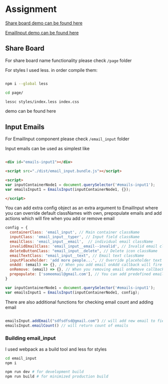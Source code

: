 # Assignment

[Share board demo can be found here](https://javidan.github.io/miro/)


[EmailInput demo can be found here](https://javidan.github.io/miro/demo)


## Share Board 

For share board name functionality please check `/page` folder

For styles I used less. in order compile them:

```bash

npm i --global less

cd page/

lessc styles/index.less index.css

```

demo can be found here



## Input Emails

For EmailInput component please check `/email_input` folder

Input emails can be used as simplest like

```html

<div id="emails-input1"></div>

<script src="./dist/email_input.bundle.js"></script>

<script>
var inputContainerNode1 = document.querySelector('#emails-input1');
var emailsInput1 = EmailsInput(inputContainerNode1, {}); 

</script>

```

You can add extra config object as an extra argument to EmailInput
where you can override default classNames with own, prepopulate emails
and add actions which will fire when you add or remove email


``` javascript
config = {
  containerClass: 'email_input', // Main container className
  inputClass: 'email_input__typer', // Input field className
  emailClass: 'email_input__email',  // individual email className
  invalidEmailClass: 'email_input__email--invalid', // Invalid email className
  deleteButtonClass: "email_input__delete", // Delete icon className
  emailTextClass: "email_input__text", // Email text className
  inputPlaceholder: 'add more people...', // Override placeholder text
  onAdd: (email) => {}, // When you add email onAdd callback will fire
  onRemove: (email) => {}, // When you removing email onRemove callback will fire
  prepopulate: ['someemail@gmail.com'], // You can add predefined emails
}

var inputContainerNode1 = document.querySelector('#emails-input1');
var emailsInput1 = EmailsInput(inputContainerNode1, config); 

```

There are also additional functions for checking email count
and adding email

```javascript

emailsInput.addEmail("sdfsdfsd@gmail.com") // will add new email to field
emailsInput.emailCount() // will return count of emails

```

### Building email_input

I used webpack as a build tool and less for styles

```bash
cd email_input
npm i

npm run dev # for development build
npm run build # for minimized production build

```


